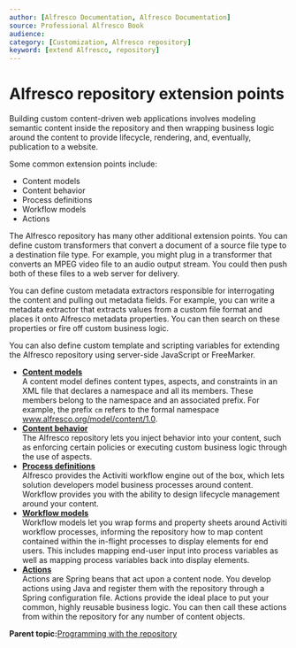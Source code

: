```yaml
---
author: [Alfresco Documentation, Alfresco Documentation]
source: Professional Alfresco Book
audience: 
category: [Customization, Alfresco repository]
keyword: [extend Alfresco, repository]
---
```


# Alfresco repository extension points

Building custom content-driven web applications involves modeling semantic content inside the repository and then wrapping business logic around the content to provide lifecycle, rendering, and, eventually, publication to a website.

Some common extension points include:

-   Content models
-   Content behavior
-   Process definitions
-   Workflow models
-   Actions

The Alfresco repository has many other additional extension points. You can define custom transformers that convert a document of a source file type to a destination file type. For example, you might plug in a transformer that converts an MPEG video file to an audio output stream. You could then push both of these files to a web server for delivery.

You can define custom metadata extractors responsible for interrogating the content and pulling out metadata fields. For example, you can write a metadata extractor that extracts values from a custom file format and places it onto Alfresco metadata properties. You can then search on these properties or fire off custom business logic.

You can also define custom template and scripting variables for extending the Alfresco repository using server-side JavaScript or FreeMarker.

-   **[Content models](../concepts/content-models.md)**  
A content model defines content types, aspects, and constraints in an XML file that declares a namespace and all its members. These members belong to the namespace and an associated prefix. For example, the prefix `cm` refers to the formal namespace www.alfresco.org/model/content/1.0.
-   **[Content behavior](../concepts/content-behavior.md)**  
The Alfresco repository lets you inject behavior into your content, such as enforcing certain policies or executing custom business logic through the use of aspects.
-   **[Process definitions](../concepts/process-def.md)**  
Alfresco provides the Activiti workflow engine out of the box, which lets solution developers model business processes around content. Workflow provides you with the ability to design lifecycle management around your content.
-   **[Workflow models](../concepts/workflow-models.md)**  
Workflow models let you wrap forms and property sheets around Activiti workflow processes, informing the repository how to map content contained within the in-flight processes to display elements for end users. This includes mapping end-user input into process variables as well as mapping process variables back into display elements.
-   **[Actions](../concepts/actions.md)**  
Actions are Spring beans that act upon a content node. You develop actions using Java and register them with the repository through a Spring configuration file. Actions provide the ideal place to put your common, highly reusable business logic. You can then call these actions from within the repository for any number of content objects.

**Parent topic:**[Programming with the repository](../reuse/gge-hdg-alfrescodevelopment.md)

